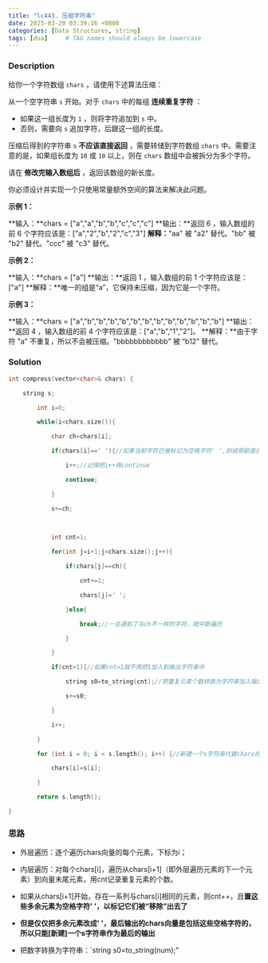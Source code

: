 ```yaml
---
title: "lc443. 压缩字符串"
date: 2025-03-20 03:39:16 +0800
categories: [Data Structures, string]
tags: [dsa]     # TAG names should always be lowercase
---
```

### Description
给你一个字符数组 `chars` ，请使用下述算法压缩：

从一个空字符串 `s` 开始。对于 `chars` 中的每组 **连续重复字符** ：

- 如果这一组长度为 `1` ，则将字符追加到 `s` 中。
- 否则，需要向 `s` 追加字符，后跟这一组的长度。

压缩后得到的字符串 `s` **不应该直接返回** ，需要转储到字符数组 `chars` 中。需要注意的是，如果组长度为 `10` 或 `10` 以上，则在 `chars` 数组中会被拆分为多个字符。

请在 **修改完输入数组后** ，返回该数组的新长度。

你必须设计并实现一个只使用常量额外空间的算法来解决此问题。

**示例 1：**

**输入：**chars = ["a","a","b","b","c","c","c"]
**输出：**返回 6 ，输入数组的前 6 个字符应该是：["a","2","b","2","c","3"]
**解释：**"aa" 被 "a2" 替代。"bb" 被 "b2" 替代。"ccc" 被 "c3" 替代。

**示例 2：**

**输入：**chars = ["a"]
**输出：**返回 1 ，输入数组的前 1 个字符应该是：["a"]
**解释：**唯一的组是“a”，它保持未压缩，因为它是一个字符。

**示例 3：**

**输入：**chars = ["a","b","b","b","b","b","b","b","b","b","b","b","b"]
**输出：**返回 4 ，输入数组的前 4 个字符应该是：["a","b","1","2"]。
**解释：**由于字符 "a" 不重复，所以不会被压缩。"bbbbbbbbbbbb" 被 “b12” 替代。

### Solution

```cpp
int compress(vector<char>& chars) {

    string s;

        int i=0;

        while(i<chars.size()){

            char ch=chars[i];

            if(chars[i]==' '){//如果当前字符已被标记为空格字符' ',则说明前面已经有这个元素了

                i++;//记得把i++再continue

                continue;

            }

            s+=ch;

  

            int cnt=1;

            for(int j=i+1;j<chars.size();j++){

                if(chars[j]==ch){

                    cnt+=1;

                    chars[j]=' ';

                }else{

                    break;//一旦遇到了与ch不一样的字符，就中断遍历

                }

            }

            if(cnt>1){//如果cnt=1就不用把1加入到输出字符串中

                string s0=to_string(cnt);//把重复元素个数转换为字符串加入输出字符串中

                s+=s0;

            }

            i++;

        }

        for (int i = 0; i < s.length(); i++) {//新建一个s字符串代替chars向量被输出

            chars[i]=s[i];

        }

        return s.length();

}

```

### 思路
- 外层遍历：逐个遍历chars向量的每个元素，下标为i；
	
- 内层遍历：对每个chars\[i]，遍历从chars\[i+1]（即外层遍历元素的下一个元素）到向量末尾元素，用cnt记录重复元素的个数。
	
- 如果从chars\[i+1]开始，存在一系列与chars\[i]相同的元素，则cnt++，且**置这些多余元素为空格字符' '，以标记它们被“移除”出去了**
	
- **但是仅仅把多余元素改成' '，最后输出的chars向量是包括这些空格字符的，所以只能[新建]一个s字符串作为最后的输出**
	
-  把数字转换为字符串：`string s0=to_string(num);"
